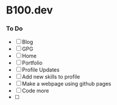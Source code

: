# B100.dev

### To Do
- [ ] Blog 
- [ ] GPG
- [ ] Home 
- [ ] Portfolio 
- [ ] Profile Updates
- [ ] Add new skills to profile
- [ ] Make a webpage using github pages
- [ ] Code more
- [ ] 
